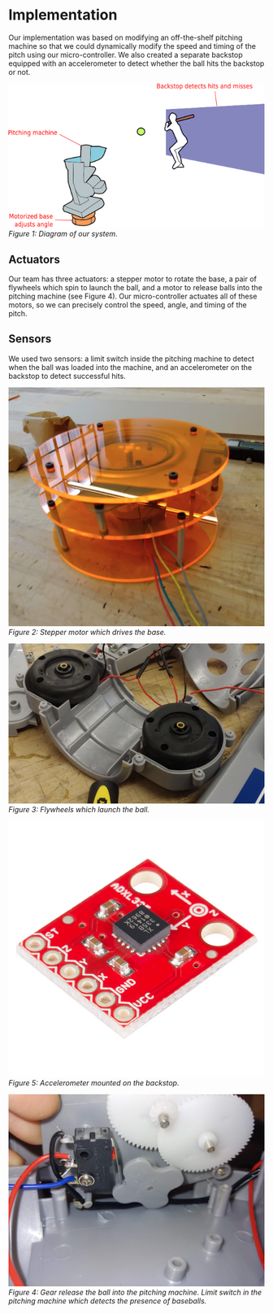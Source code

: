 # Implementation

Our implementation was based on modifying an off-the-shelf pitching machine so
that we could dynamically modify the speed and timing of the pitch using our
micro-controller. We also created a separate backstop equipped with an
accelerometer to detect whether the ball hits the backstop or not.

<span class="image main">![](assets/images/about/rotoscope.png) *Figure 1:
Diagram of our system.*</span>

## Actuators

Our team has three actuators: a stepper motor to rotate the base, a pair of
flywheels which spin to launch the ball, and a motor to release balls into the
pitching machine (see Figure 4). Our micro-controller actuates all of these motors, so we can
precisely control the speed, angle, and timing of the pitch.

## Sensors

We used two sensors: a limit switch inside the pitching machine to detect when
the ball was loaded into the machine, and an accelerometer on the backstop to detect successful
hits.

<span class="image left">![](assets/images/implementation/base_stepper.jpg) *Figure 2:
Stepper motor which drives the base.*</span>

<span class="image right">![](assets/images/implementation/flywheel.jpg) *Figure 3:
Flywheels which launch the ball.*</span>

<span class="image right">![](assets/images/implementation/accel.jpg) *Figure 5:
Accelerometer mounted on the backstop.*</span>

<span class="image left">![](assets/images/implementation/switch.jpg) *Figure 4:
Gear release the ball into the pitching machine. Limit switch in the pitching
machine which detects the presence of baseballs.*</span>
